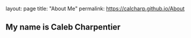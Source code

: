 layout: page
title: "About Me"
permalink: https://calcharp.github.io/About

## My name is Caleb Charpentier

